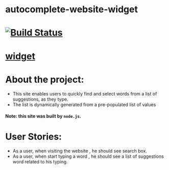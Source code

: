 # autocomplete-website-widget
# [![Build Status](https://travis-ci.org/Alaa-Khattab/node-project.svg?branch=master)](https://travis-ci.org/Alaa-Khattab/node-project)

# [widget](https://node-project-bootcamp.herokuapp.com/)

# About the project:
 - This site enables users to quickly find and select words from a list of suggestions, as they type.
 - The list is dynamically generated from a pre-populated list of values
 #### Note: this site was built by `node.js`.

# User Stories:
 - As a user, when visiting the website , he should see search box.
 - As a user, when start typing a word , he should see a list of suggestions word related to his typing.
